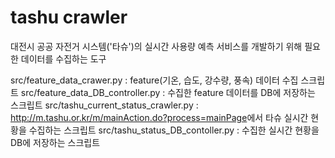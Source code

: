 # tashu crawler

대전시 공공 자전거 시스템('타슈')의 실시간 사용량 예측 서비스를 개발하기 위해 필요한 데이터를 수집하는 도구

src/feature_data_crawer.py : feature(기온, 습도, 강수량, 풍속) 데이터 수집 스크립트
src/feature_data_DB_controller.py : 수집한 feature 데이터를 DB에 저장하는 스크립트
src/tashu_current_status_crawler.py : <http://m.tashu.or.kr/m/mainAction.do?process=mainPage>에서 타슈 실시간 현황을 수집하는 스크립트
src/tashu_status_DB_contoller.py : 수집한 실시간 현황을 DB에 저장하는 스크립트
